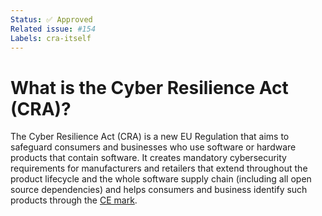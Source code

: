 ```yaml
---
Status: ✅ Approved
Related issue: #154
Labels: cra-itself
---
```


# What is the Cyber Resilience Act (CRA)?

The Cyber Resilience Act (CRA) is a new EU Regulation that aims to safeguard consumers and businesses who use software or hardware products that contain software. It creates mandatory cybersecurity requirements for manufacturers and retailers that extend throughout the product lifecycle and the whole software supply chain (including all open source dependencies) and helps consumers and business identify such products through the [CE mark][].

[CE mark]: (./ce-mark.md)
